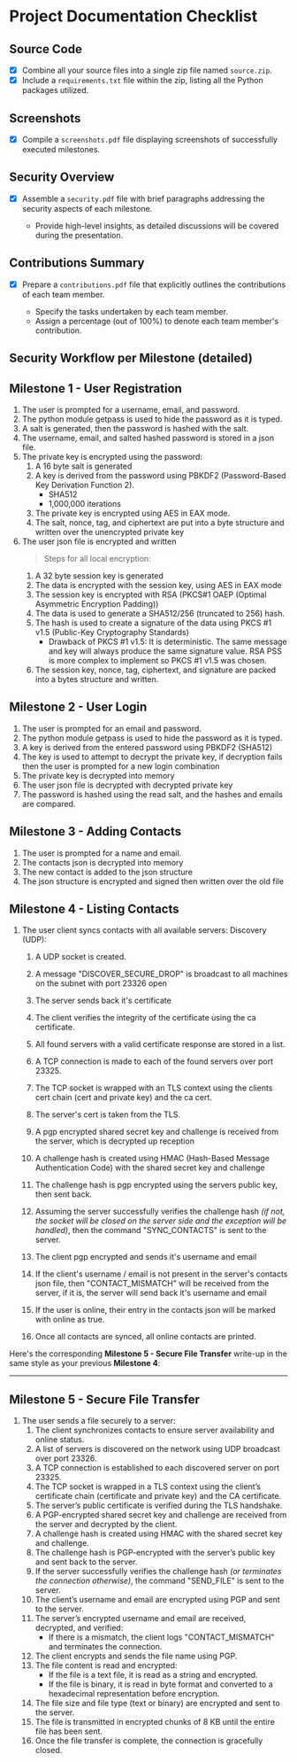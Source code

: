# Project Documentation Checklist

## Source Code

- [x] Combine all your source files into a single zip file named `source.zip`.
- [x] Include a `requirements.txt` file within the zip, listing all the Python packages utilized.

## Screenshots

- [x] Compile a `screenshots.pdf` file displaying screenshots of successfully executed milestones.

## Security Overview

- [x] Assemble a `security.pdf` file with brief paragraphs addressing the security aspects of each milestone.

  - Provide high-level insights, as detailed discussions will be covered during the presentation.

## Contributions Summary

- [x] Prepare a `contributions.pdf` file that explicitly outlines the contributions of each team member.

  - Specify the tasks undertaken by each team member.
  - Assign a percentage (out of 100%) to denote each team member's contribution.

## Security Workflow per Milestone (detailed)

## Milestone 1 - User Registration

1. The user is prompted for a username, email, and password.
2. The python module getpass is used to hide the password as it is typed.
3. A salt is generated, then the password is hashed with the salt.
4. The username, email, and salted hashed password is stored in a json file.
5. The private key is encrypted using the password:
    1. A 16 byte salt is generated
    2. A key is derived from the password using PBKDF2 (Password-Based Key Derivation Function 2).
        - SHA512
        - 1,000,000 iterations
    3. The private key is encrypted using AES in EAX mode.
    4. The salt, nonce, tag, and ciphertext are put into a byte structure and written over the unencrypted private key
6. The user json file is encrypted and written
    > Steps for all local encryption:
    1. A 32 byte session key is generated
    2. The data is encrypted with the session key, using AES in EAX mode
    3. The session key is encrypted with RSA (PKCS#1 OAEP (Optimal Asymmetric Encryption Padding))
    4. The data is used to generate a SHA512/256 (truncated to 256) hash.
    5. The hash is used to create a signature of the data using PKCS #1 v1.5 (Public-Key Cryptography Standards)
        - Drawback of PKCS #1 v1.5:
        It is deterministic. The same message and key will always produce the same signature value.
        RSA PSS is more complex to implement so PKCS #1 v1.5 was chosen.
    6. The session key, nonce, tag, ciphertext, and signature are packed into a bytes structure and written.

## Milestone 2 - User Login

1. The user is prompted for an email and password.
2. The python module getpass is used to hide the password as it is typed.
3. A key is derived from the entered password using PBKDF2 (SHA512)
4. The key is used to attempt to decrypt the private key, if decryption fails then the user is prompted for a new login combination
5. The private key is decrypted into memory
6. The user json file is decrypted with decrypted private key
7. The password is hashed using the read salt, and the hashes and emails are compared.

## Milestone 3 - Adding Contacts

1. The user is prompted for a name and email.
2. The contacts json is decrypted into memory
3. The new contact is added to the json structure
4. The json structure is encrypted and signed then written over the old file

## Milestone 4 - Listing Contacts

1. The user client syncs contacts with all available servers:
    Discovery (UDP):
    1. A UDP socket is created.
    2. A message "DISCOVER_SECURE_DROP" is broadcast to all machines on the subnet with port 23326 open
    3. The server sends back it's certificate
    4. The client verifies the integrity of the certificate using the ca certificate.
    5. All found servers with a valid certificate response are stored in a list.

    6. A TCP connection is made to each of the found servers over port 23325.
    7. The TCP socket is wrapped with an TLS context using the clients cert chain (cert and private key) and the ca cert.
    8. The server's cert is taken from the TLS.
    9. A pgp encrypted shared secret key and challenge is received from the server, which is decrypted up reception
    10. A challenge hash is created using HMAC (Hash-Based Message Authentication Code) with the shared secret key and challenge
    11. The challenge hash is pgp encrypted using the servers public key, then sent back.
    12. Assuming the server successfully verifies the challenge hash *(if not, the socket will be closed on the server side and the exception will be handled)*, then the command "SYNC_CONTACTS" is sent to the server.
    13. The client pgp encrypted and sends it's username and email
    14. If the client's username / email is not present in the server's contacts json file, then "CONTACT_MISMATCH" will be received from the server, if it is, the server will send back it's username and email
    15. If the user is online, their entry in the contacts json will be marked with online as true.
    16. Once all contacts are synced, all online contacts are printed.

Here's the corresponding **Milestone 5 - Secure File Transfer** write-up in the same style as your previous **Milestone 4**:

---

## Milestone 5 - Secure File Transfer

1. The user sends a file securely to a server:
    1. The client synchronizes contacts to ensure server availability and online status.
    2. A list of servers is discovered on the network using UDP broadcast over port 23326.
    3. A TCP connection is established to each discovered server on port 23325.
    4. The TCP socket is wrapped in a TLS context using the client’s certificate chain (certificate and private key) and the CA certificate.
    5. The server’s public certificate is verified during the TLS handshake.
    6. A PGP-encrypted shared secret key and challenge are received from the server and decrypted by the client.
    7. A challenge hash is created using HMAC with the shared secret key and challenge.
    8. The challenge hash is PGP-encrypted with the server’s public key and sent back to the server.
    9. If the server successfully verifies the challenge hash *(or terminates the connection otherwise)*, the command "SEND_FILE" is sent to the server.
    10. The client’s username and email are encrypted using PGP and sent to the server.
    11. The server’s encrypted username and email are received, decrypted, and verified:
        - If there is a mismatch, the client logs "CONTACT_MISMATCH" and terminates the connection.
    12. The client encrypts and sends the file name using PGP.
    13. The file content is read and encrypted:
        - If the file is a text file, it is read as a string and encrypted.
        - If the file is binary, it is read in byte format and converted to a hexadecimal representation before encryption.
    14. The file size and file type (text or binary) are encrypted and sent to the server.
    15. The file is transmitted in encrypted chunks of 8 KB until the entire file has been sent.
    16. Once the file transfer is complete, the connection is gracefully closed.
